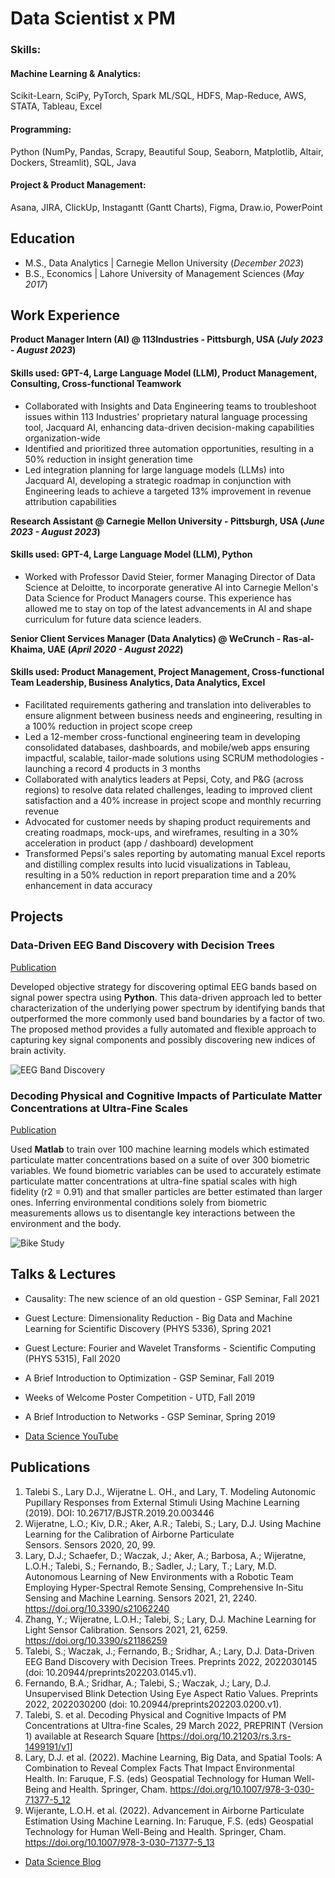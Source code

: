 # Data Scientist x PM

### Skills:
#### Machine Learning & Analytics: 
Scikit-Learn, SciPy, PyTorch, Spark ML/SQL, HDFS, Map-Reduce, AWS, STATA, Tableau, Excel
#### Programming: 
Python (NumPy, Pandas, Scrapy, Beautiful Soup, Seaborn, Matplotlib, Altair, Dockers, Streamlit), SQL, Java
#### Project & Product Management: 
Asana, JIRA, ClickUp, Instagantt (Gantt Charts), Figma, Draw.io, PowerPoint

## Education						       		
- M.S., Data Analytics | Carnegie Mellon University (_December 2023_)	 			        		
- B.S., Economics | Lahore University of Management Sciences (_May 2017_)

## Work Experience
**Product Manager Intern (AI) @ 113Industries - Pittsburgh, USA (_July 2023 - August 2023_)**
#### Skills used: GPT-4, Large Language Model (LLM), Product Management, Consulting, Cross-functional Teamwork
- Collaborated with Insights and Data Engineering teams to troubleshoot issues within 113 Industries' proprietary natural language processing tool, Jacquard AI, enhancing data-driven decision-making capabilities organization-wide
- Identified and prioritized three automation opportunities, resulting in a 50% reduction in insight generation time
- Led integration planning for large language models (LLMs) into Jacquard AI, developing a strategic roadmap in conjunction with Engineering leads to achieve a targeted 13% improvement in revenue attribution capabilities

**Research Assistant @ Carnegie Mellon University - Pittsburgh, USA (_June 2023 - August 2023_)**
#### Skills used: GPT-4, Large Language Model (LLM), Python
- Worked with Professor David Steier, former Managing Director of Data Science at Deloitte, to incorporate generative AI into Carnegie Mellon's Data Science for Product Managers course. This experience has allowed me to stay on top of the latest advancements in AI and shape curriculum for future data science leaders.

**Senior Client Services Manager (Data Analytics) @ WeCrunch - Ras-al-Khaima, UAE (_April 2020 - August 2022_)**
#### Skills used: Product Management, Project Management, Cross-functional Team Leadership, Business Analytics, Data Analytics, Excel
- Facilitated requirements gathering and translation into deliverables to ensure alignment between business needs and engineering, resulting in a 100% reduction in project scope creep
- Led a 12-member cross-functional engineering team in developing consolidated databases, dashboards, and mobile/web apps ensuring impactful, scalable, tailor-made solutions using SCRUM methodologies - launching a record 4 products in 3 months
- Collaborated with analytics leaders at Pepsi, Coty, and P&G (across regions) to resolve data related challenges, leading to improved client satisfaction and a 40% increase in project scope and monthly recurring revenue
- Advocated for customer needs by shaping product requirements and creating roadmaps, mock-ups, and wireframes, resulting in a 30% acceleration in product (app / dashboard) development
- Transformed Pepsi's sales reporting by automating manual Excel reports and distilling complex results into lucid visualizations in Tableau, resulting in a 50% reduction in report preparation time and a 20% enhancement in data accuracy




## Projects
### Data-Driven EEG Band Discovery with Decision Trees
[Publication](https://www.mdpi.com/1424-8220/22/8/3048)

Developed objective strategy for discovering optimal EEG bands based on signal power spectra using **Python**. This data-driven approach led to better characterization of the underlying power spectrum by identifying bands that outperformed the more commonly used band boundaries by a factor of two. The proposed method provides a fully automated and flexible approach to capturing key signal components and possibly discovering new indices of brain activity.

![EEG Band Discovery](/assets/img/eeg_band_discovery.jpeg)

### Decoding Physical and Cognitive Impacts of Particulate Matter Concentrations at Ultra-Fine Scales
[Publication](https://www.mdpi.com/1424-8220/22/11/4240)

Used **Matlab** to train over 100 machine learning models which estimated particulate matter concentrations based on a suite of over 300 biometric variables. We found biometric variables can be used to accurately estimate particulate matter concentrations at ultra-fine spatial scales with high fidelity (r2 = 0.91) and that smaller particles are better estimated than larger ones. Inferring environmental conditions solely from biometric measurements allows us to disentangle key interactions between the environment and the body.

![Bike Study](/assets/img/bike_study.jpeg)

## Talks & Lectures
- Causality: The new science of an old question - GSP Seminar, Fall 2021
- Guest Lecture: Dimensionality Reduction - Big Data and Machine Learning for Scientific Discovery (PHYS 5336), Spring 2021
- Guest Lecture: Fourier and Wavelet Transforms - Scientific Computing (PHYS 5315), Fall 2020
- A Brief Introduction to Optimization - GSP Seminar, Fall 2019
- Weeks of Welcome Poster Competition - UTD, Fall 2019
- A Brief Introduction to Networks - GSP Seminar, Spring 2019

- [Data Science YouTube](https://www.youtube.com/channel/UCa9gErQ9AE5jT2DZLjXBIdA)

## Publications
1. Talebi S., Lary D.J., Wijeratne L. OH., and Lary, T. Modeling Autonomic Pupillary Responses from External Stimuli Using Machine Learning (2019). DOI: 10.26717/BJSTR.2019.20.003446
2. Wijeratne, L.O.; Kiv, D.R.; Aker, A.R.; Talebi, S.; Lary, D.J. Using Machine Learning for the Calibration of Airborne Particulate Sensors. Sensors 2020, 20, 99.
3. Lary, D.J.; Schaefer, D.; Waczak, J.; Aker, A.; Barbosa, A.; Wijeratne, L.O.H.; Talebi, S.; Fernando, B.; Sadler, J.; Lary, T.; Lary, M.D. Autonomous Learning of New Environments with a Robotic Team Employing Hyper-Spectral Remote Sensing, Comprehensive In-Situ Sensing and Machine Learning. Sensors 2021, 21, 2240. https://doi.org/10.3390/s21062240
4. Zhang, Y.; Wijeratne, L.O.H.; Talebi, S.; Lary, D.J. Machine Learning for Light Sensor Calibration. Sensors 2021, 21, 6259. https://doi.org/10.3390/s21186259
5. Talebi, S.; Waczak, J.; Fernando, B.; Sridhar, A.; Lary, D.J. Data-Driven EEG Band Discovery with Decision Trees. Preprints 2022, 2022030145 (doi: 10.20944/preprints202203.0145.v1).
6. Fernando, B.A.; Sridhar, A.; Talebi, S.; Waczak, J.; Lary, D.J. Unsupervised Blink Detection Using Eye Aspect Ratio Values. Preprints 2022, 2022030200 (doi: 10.20944/preprints202203.0200.v1).
7. Talebi, S. et al. Decoding Physical and Cognitive Impacts of PM Concentrations at Ultra-fine Scales, 29 March 2022, PREPRINT (Version 1) available at Research Square [https://doi.org/10.21203/rs.3.rs-1499191/v1]
8. Lary, D.J. et al. (2022). Machine Learning, Big Data, and Spatial Tools: A Combination to Reveal Complex Facts That Impact Environmental Health. In: Faruque, F.S. (eds) Geospatial Technology for Human Well-Being and Health. Springer, Cham. https://doi.org/10.1007/978-3-030-71377-5_12
9. Wijerante, L.O.H. et al. (2022). Advancement in Airborne Particulate Estimation Using Machine Learning. In: Faruque, F.S. (eds) Geospatial Technology for Human Well-Being and Health. Springer, Cham. https://doi.org/10.1007/978-3-030-71377-5_13

- [Data Science Blog](https://medium.com/@shawhin)
